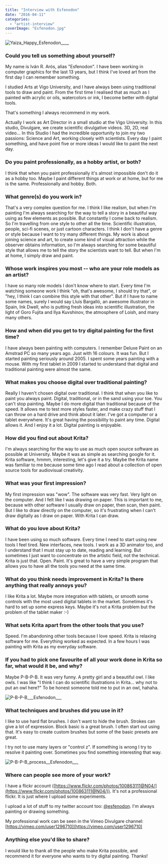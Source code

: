 ```yaml
---
title: "Interview with Esfenodon"
date: "2016-04-11"
categories: 
  - "artist-interview"
coverImage: "Esfenodon.jpg"
---
```


![Yaiza_Happy_Esfenodon____](../images/Yaiza_Happy_Esfenodon____.jpg)

### Could you tell us something about yourself?

My name is Iván R. Arós, alias "Esfenodon". I have been working in computer graphics for the last 13 years, but I think I've loved art from the first day I can remember something.

I studied Arts at Vigo University, and I have always been using traditional tools to draw and paint. From the first time I realised that as much as I painted with acrylic or oils, watercolors or ink, I become better with digital tools.

That's something I always recommend in my work.

Actually I work as Art Director in a small studio at the Vigo University. In this studio, Divulgare, we create scientific divulgative videos. 3D, 2D, real video... In this Studio I had the incredible opportunity to join my two passions: Science and Art, working closely with scientists. Every day I paint something, and have point five or more ideas I would like to paint the next day.

### Do you paint professionally, as a hobby artist, or both?

I think that when you paint professionally it's almost impossible don't do it as a hobby too. Maybe I paint different things at work or at home, but for me is the same. Professionally and hobby. Both.

### What genre(s) do you work in?

That's a very complex question for me. I think I like realism, but when I'm painting I'm always searching for the way to tell a story in a beautiful way using as few elements as possible. But constantly I come back to realism. So I'm travelling from one style to other all the time. Scientific illustration, people, sci-fi scenes, or just cartoon characters. I think I don't have a genre or style because I want to try many different things. My work is about joining science and art, to create some kind of visual attraction while the observer obtains information, so I'm always searching for some beautiful style that allows me to tell the story the scientists want to tell. But when I'm at home, I simply draw and paint.

### Whose work inspires you most -- who are your role models as an artist?

I have so many role models I don't know where to start. Every time I'm watching someone work I think "oh, that's awesome, I should try that", or "hey, I think I can combine this style with that other". But if I have to name some names, surely I would say Lluís Bargalló, an awesome illustrator in Spain, Ink Dwell, who is putting fresh ideas into scientific illustration, the light of Goro Fujita and Ilya Kuvshinov, the atmosphere of Loish, and many many others.

### How and when did you get to try digital painting for the first time?

I have always been painting with computers. I remember Deluxe Paint on an Amstrad PC so many years ago. Just with 16 colours. It was fun. But I started painting seriously around 2005. I spent some years painting with a mouse. With my first tablet in 2009 I started to understand that digital and traditional painting were almost the same.

### What makes you choose digital over traditional painting?

Really I haven't chosen digital over traditional. I think that when you like to paint you always paint. Digital, traditional, or in the sand using your toe. You can't stop painting. Maybe I do more digital than traditional because of the speed. It allows me to test more styles faster, and make crazy stuff that I can throw on a hard drive and think about it later. I've got a computer or a tablet everywhere. It's great having the possibility to paint any time. Digital allows it. And I enjoy it a lot. Digital painting is enjoyable.

### How did you find out about Krita?

I'm always searching for the way to use as much open source software as possible at University. Maybe it was as simple as searching google for it. Krita software, hmmm, interesting, let's give it a try. Maybe the Krita name was familiar to me because some time ago I read about a collection of open source tools for audiovisual creativity.

### What was your first impression?

My first impression was "wow". The software was very fast. Very light on the computer. And I felt like I was drawing on paper. This is important to me, because with other software I usually draw on paper, then scan, then paint. But I like to draw directly on the computer, so it's frustrating when I can't draw digitally as I draw on paper. With Krita I can draw.

### What do you love about Krita?

I have been using so much software. Every time I need to start using new tools I feel tired. New interfaces, new tools. I work as a 3D animator too, and I understand that I must stay up to date, reading and learning. But sometimes I just want to concentrate on the artistic field, not the technical. Krita is just that. Open. Paint. It's great to have a very simple program that allows you to have all the tools you need at the same time.

### What do you think needs improvement in Krita? Is there anything that really annoys you?

I like Krita a lot. Maybe more integration with tablets, or smooth some controls with the most used digital tablets in the market. Sometimes it's hard to set up some express keys. Maybe it's not a Krita problem but the problem of the tablet maker :-)

### What sets Krita apart from the other tools that you use?

Speed. I'm abandoning other tools because I love speed. Krita is relaxing software for me. Everything worked as expected. In a few hours I was painting with Krita as my everyday software.

### If you had to pick one favourite of all your work done in Krita so far, what would it be, and why?

Maybe P-B-P-B. It was very funny. A pretty girl and a beautiful owl. I like owls. I was like "I think I can do scientific illustrations in Krita... why not to put an owl here?" To be honest someone told me to put in an owl, hahaha.

![P-B-P-B___Esfenodon___](../images/P-B-P-B___Esfenodon___.jpg)

### What techniques and brushes did you use in it?

I like to use hard flat brushes. I don't want to hide the brush. Strokes can give a lot of expression. Block basic is a great brush. I often start out using that. It's easy to create custom brushes but some of the basic presets are great.

I try not to use many layers or "control z". If something is wrong I try to resolve it painting over. Sometimes you find something interesting that way.

![P-B-P-B_process__Esfenodon___](../images/P-B-P-B_process__Esfenodon___.jpg)

### Where can people see more of your work?

I have a flickr account ([https://www.flickr.com/photos/100863111@N04/](https://www.flickr.com/photos/100863111@N04/)). It's not a professional flickr. It is just where I upload some experiments.

I upload a lot of stuff to my twitter account too: [@esfenodon](https://twitter.com/esfenodon). I'm always painting or drawing something.

My professional work can be seen in the Vimeo Divulgare channel: [https://vimeo.com/user1296710](https://vimeo.com/user1296710)

### Anything else you'd like to share?

I would like to thank all the people who make Krita possible, and recommend it for everyone who wants to try digital painting. Thanks!
